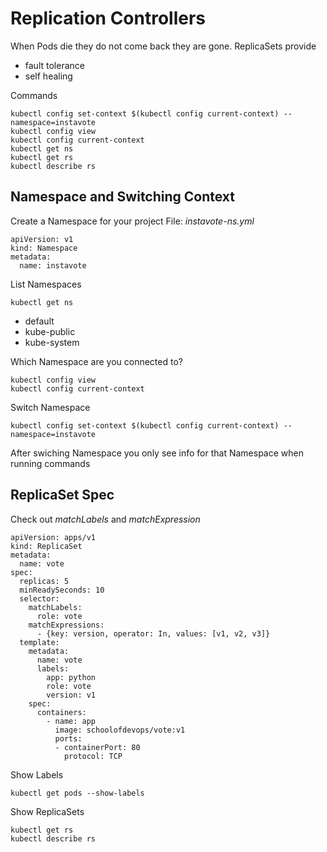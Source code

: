 # Replication Controllers
When Pods die they do not come back they are gone.
ReplicaSets provide 
- fault tolerance
- self healing

Commands

    kubectl config set-context $(kubectl config current-context) --namespace=instavote
    kubectl config view
    kubectl config current-context
    kubectl get ns
    kubectl get rs
    kubectl describe rs


## Namespace and Switching Context

Create a Namespace for your project
File: _instavote-ns.yml_

    apiVersion: v1
    kind: Namespace
    metadata:
      name: instavote

List Namespaces

    kubectl get ns

- default
- kube-public
- kube-system

Which Namespace are you connected to?

    kubectl config view
    kubectl config current-context

Switch Namespace

    kubectl config set-context $(kubectl config current-context) --namespace=instavote

After swiching Namespace you only see info for that Namespace when running commands

## ReplicaSet Spec
Check out _matchLabels_ and _matchExpression_

    apiVersion: apps/v1
    kind: ReplicaSet
    metadata:
      name: vote
    spec:
      replicas: 5
      minReadySeconds: 10
      selector:
        matchLabels:
          role: vote
        matchExpressions:
          - {key: version, operator: In, values: [v1, v2, v3]}
      template:
        metadata:
          name: vote
          labels:
            app: python
            role: vote
            version: v1
        spec:
          containers:
            - name: app
              image: schoolofdevops/vote:v1
              ports:
              - containerPort: 80
                protocol: TCP

Show Labels

    kubectl get pods --show-labels

Show ReplicaSets

    kubectl get rs
    kubectl describe rs
